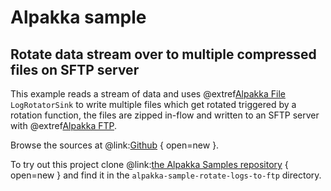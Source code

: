 # Alpakka sample

## Rotate data stream over to multiple compressed files on SFTP server

This example reads a stream of data and uses @extref[Alpakka File](alpakka:file.html) `LogRotatorSink` to write multiple files which get rotated triggered by a rotation function, the files are zipped in-flow and written to an SFTP server with @extref[Alpakka FTP](alpakka:ftp.html).

Browse the sources at @link:[Github](https://github.com/akka/alpakka-samples/tree/master/alpakka-sample-rotate-logs-to-ftp) { open=new }.

To try out this project clone @link:[the Alpakka Samples repository](https://github.com/akka/alpakka-samples) { open=new } and find it in the `alpakka-sample-rotate-logs-to-ftp` directory.
